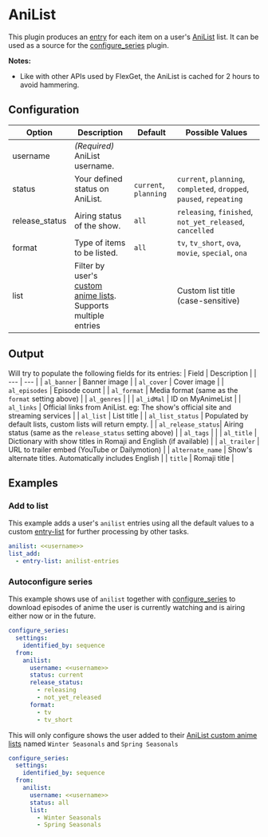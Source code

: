 # AniList

This plugin produces an [entry](/Entry) for each item on a user's [AniList](https://anilist.co) list. It can be used as a source for the [configure_series](/Plugins/configure_series) plugin.

**Notes:** 

 * Like with other APIs used by FlexGet, the AniList is cached for 2 hours to avoid hammering.

 ## Configuration

| Option | Description | Default | Possible Values |
| --- | --- | --- | --- |
| username | _(Required)_ AniList username. | | 
| status | Your defined status on AniList. | `current`, `planning` | `current`, `planning`, `completed`, `dropped`, `paused`, `repeating` |
| release\_status | Airing status of the show. | `all` | `releasing`, `finished`, `not_yet_released`, `cancelled` |
| format | Type of items to be listed. | `all` | `tv`, `tv_short`, `ova`, `movie`, `special`, `ona` |
| list | Filter by user's [custom anime lists](https://anilist.co/settings/lists).<br>Supports multiple entries | | Custom list title (case-sensitive)|

## Output
Will try to populate the following fields for its entries:
| Field | Description |
| --- | --- |
| `al_banner` | Banner image |
| `al_cover` | Cover image |
| `al_episodes` | Episode count |
| `al_format` | Media format (same as the `format` setting above) |
| `al_genres` | |
| `al_idMal` | ID on MyAnimeList |
| `al_links` | Official links from AniList. eg: The show's official site and streaming services |
| `al_list` | List title |
| `al_list_status` | Populated by default lists, custom lists will return empty. |
| `al_release_status`| Airing status (same as the `release_status` setting above) |
| `al_tags` | |
| `al_title` | Dictionary with show titles in Romaji and English (if available) |
| `al_trailer` | URL to trailer embed (YouTube or Dailymotion) |
| `alternate_name` | Show's alternate titles. Automatically includes English |
| `title` | Romaji title |

## Examples
### Add to list
This example adds a user's `anilist` entries using all the default values to a custom [entry-list](/Plugins/List/entry_list) for further processing by other tasks.
```yaml
anilist: <<username>>
list_add:
  - entry-list: anilist-entries
```
### Autoconfigure series
This example shows use of `anilist` together with [configure_series](/Plugins/configure_series) to download episodes of anime the user is currently watching and is airing either now or in the future.

```yaml
configure_series:
  settings:
    identified_by: sequence
  from:
    anilist:
      username: <<username>>
      status: current
      release_status:
        - releasing
        - not_yet_released
      format:
        - tv
        - tv_short
```

This will only configure shows the user added to their [AniList custom anime lists](https://anilist.co/settings/lists) named `Winter Seasonals` and `Spring Seasonals`
```yaml
configure_series:
  settings:
    identified_by: sequence
  from:
    anilist:
      username: <<username>>
      status: all
      list:
        - Winter Seasonals
        - Spring Seasonals
```